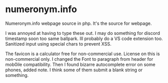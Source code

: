 # numeronym.info
Numeronym.info webpage source in php. It's the source for webpage. 

I was annoyed at having to type these out. I may do something for discord timestamp soon too same ballpark. Ill probably do a VS code extension too. Sanitized input using special chars to prevent XSS.

The favicon is a calculator free for non-commercial use. License on this is non-commercial only. I changed the Font to paragraph from header for mob0ile compatibility.
Then I found bizarre autocomplete error on some phones, added note. I think some of them submit a blank string or something. 
